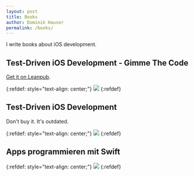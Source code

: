 ```yaml
---
layout: post
title: Books
author: Dominik Hauser
permalink: /books/
---
```


I write books about iOS development.

## Test-Driven iOS Development - Gimme The Code

[Get it on Leanpub](https://leanpub.com/tdd_ios_gimme_the_code).

{:refdef: style="text-align: center;"}
![](../assets/general/tdd_gimme.png)
{:refdef}

## Test-Driven iOS Development

Don't buy it. It's outdated.

{:refdef: style="text-align: center;"}
![](../assets/general/tdd.png)
{:refdef}

## Apps programmieren mit Swift


{:refdef: style="text-align: center;"}
![](../assets/general/app_programmieren_mit_swift.png)
{:refdef}

